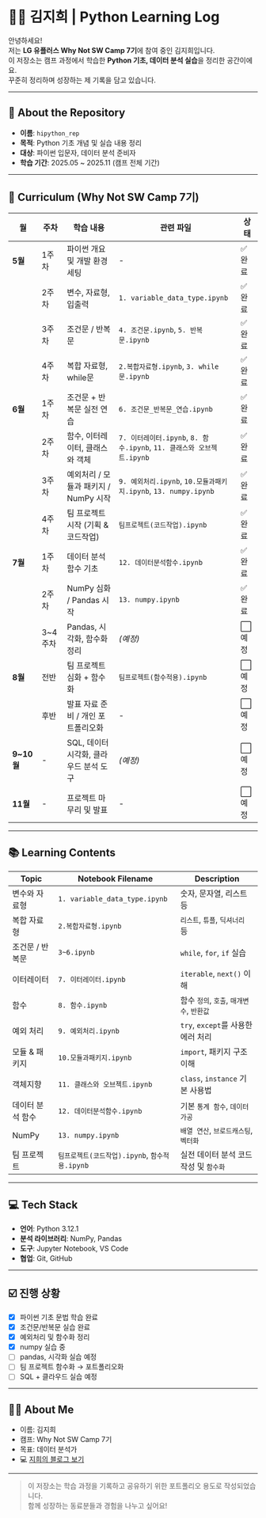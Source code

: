 # 👩‍💻 김지희 | Python Learning Log

안녕하세요!  
저는 **LG 유플러스 Why Not SW Camp 7기**에 참여 중인 김지희입니다.  
이 저장소는 캠프 과정에서 학습한 **Python 기초, 데이터 분석 실습**을 정리한 공간이에요.  
꾸준히 정리하며 성장하는 제 기록을 담고 있습니다.

---

## 📌 About the Repository

- **이름**: `hipython_rep`
- **목적**: Python 기초 개념 및 실습 내용 정리
- **대상**: 파이썬 입문자, 데이터 분석 준비자
- **학습 기간**: 2025.05 ~ 2025.11 (캠프 전체 기간)

---

## 📅 Curriculum (Why Not SW Camp 7기)

| 월 | 주차 | 학습 내용 | 관련 파일 | 상태 |
|----|------|-----------|------------|------|
| **5월** | 1주차 | 파이썬 개요 및 개발 환경 세팅 | - | ✅ 완료 |
|        | 2주차 | 변수, 자료형, 입출력 | `1. variable_data_type.ipynb` | ✅ 완료 |
|        | 3주차 | 조건문 / 반복문 | `4. 조건문.ipynb`, `5. 반복문.ipynb` | ✅ 완료 |
|        | 4주차 | 복합 자료형, while문 | `2.복합자료형.ipynb`, `3. while문.ipynb` | ✅ 완료 |
| **6월** | 1주차 | 조건문 + 반복문 실전 연습 | `6. 조건문_반복문_연습.ipynb` | ✅ 완료 |
|        | 2주차 | 함수, 이터레이터, 클래스와 객체 | `7. 이터레이터.ipynb`, `8. 함수.ipynb`, `11. 클래스와 오브젝트.ipynb` | ✅ 완료 |
|        | 3주차 | 예외처리 / 모듈과 패키지 / NumPy 시작 | `9. 예외처리.ipynb`, `10.모듈과패키지.ipynb`, `13. numpy.ipynb` | ✅ 완료 |
|        | 4주차 | 팀 프로젝트 시작 (기획 & 코드작업) | `팀프로젝트(코드작업).ipynb` | ✅ 완료 |
| **7월** | 1주차 | 데이터 분석 함수 기초 | `12. 데이터분석함수.ipynb` | ✅ 완료 |
|        | 2주차 | NumPy 심화 / Pandas 시작 | `13. numpy.ipynb` | ✅ 완료 |
|        | 3~4주차 | Pandas, 시각화, 함수화 정리 | *(예정)* | ⬜ 예정 |
| **8월** | 전반 | 팀 프로젝트 심화 + 함수화 | `팀프로젝트(함수적용).ipynb` | ⬜ 예정 |
|        | 후반 | 발표 자료 준비 / 개인 포트폴리오화 | - | ⬜ 예정 |
| **9~10월** | - | SQL, 데이터 시각화, 클라우드 분석 도구 | *(예정)* | ⬜ 예정 |
| **11월** | - | 프로젝트 마무리 및 발표 | - | ⬜ 예정 |




---

## 📚 Learning Contents

| Topic     | Notebook Filename                 | Description                  |
| --------- | --------------------------------- | ---------------------------- |
| 변수와 자료형   | `1. variable_data_type.ipynb`     | 숫자, 문자열, 리스트 등               |
| 복합 자료형    | `2.복합자료형.ipynb`                   | `리스트`, `튜플`, `딕셔너리` 등        |
| 조건문 / 반복문 | `3~6.ipynb`                       | `while`, `for`, `if` 실습      |
| 이터레이터     | `7. 이터레이터.ipynb`                  | `iterable`, `next()` 이해      |
| 함수        | `8. 함수.ipynb`                     | 함수 `정의`, `호출`, `매개변수`, `반환값` |
| 예외 처리     | `9. 예외처리.ipynb`                   | `try`, `except`를 사용한 에러 처리   |
| 모듈 & 패키지  | `10.모듈과패키지.ipynb`                 | `import`, 패키지 구조 이해          |
| 객체지향      | `11. 클래스와 오브젝트.ipynb`             | `class`, `instance` 기본 사용법   |
| 데이터 분석 함수 | `12. 데이터분석함수.ipynb`               | 기본 `통계 함수`, `데이터 가공`         |
| NumPy     | `13. numpy.ipynb`                 | `배열 연산`, `브로드캐스팅`, `벡터화`     |
| 팀 프로젝트    | `팀프로젝트(코드작업).ipynb`, `함수적용.ipynb` | 실전 데이터 분석 코드 작성 및 `함수화`      |

---

## 💻 Tech Stack

- **언어**: Python 3.12.1
- **분석 라이브러리**: NumPy, Pandas
- **도구**: Jupyter Notebook, VS Code
- **협업**: Git, GitHub

---

## ☑️ 진행 상황

- [x] 파이썬 기초 문법 학습 완료
- [x] 조건문/반복문 실습 완료
- [x] 예외처리 및 함수화 정리
- [x] numpy 실습 중
- [ ] pandas, 시각화 실습 예정
- [ ] 팀 프로젝트 함수화 → 포트폴리오화
- [ ] SQL + 클라우드 실습 예정

---

## 🧑‍🎓 About Me

- 이름: 김지희  
- 캠프: Why Not SW Camp 7기  
- 목표: 데이터 분석가  
- 💻 [지희의 블로그 보기](https://jihuikim45.github.io)

---

> 이 저장소는 학습 과정을 기록하고 공유하기 위한 포트폴리오 용도로 작성되었습니다.  
> 함께 성장하는 동료분들과 경험을 나누고 싶어요!
